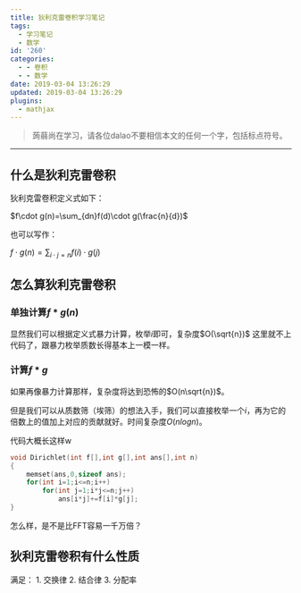 ```yaml
---
title: 狄利克雷卷积学习笔记
tags:
  - 学习笔记
  - 数学
id: '260'
categories:
  - - 卷积
  - - 数学
date: 2019-03-04 13:26:29
updated: 2019-03-04 13:26:29
plugins:
  - mathjax
---
```


> 蒟蒻尚在学习，请各位dalao不要相信本文的任何一个字，包括标点符号。

* * *

## 什么是狄利克雷卷积

狄利克雷卷积定义式如下： 

$f\cdot g(n)=\sum_{dn}f(d)\cdot g(\frac{n}{d})$ 

也可以写作：

$f\cdot g(n)=\sum_{i\cdot j=n}f(i)\cdot g(j)$


## 怎么算狄利克雷卷积

### 单独计算$f*g(n)$

显然我们可以根据定义式暴力计算，枚举$i$即可，复杂度$O(\sqrt{n})$ 这里就不上代码了，跟暴力枚举质数长得基本上一模一样。

### 计算$f*g$

如果再像暴力计算那样，复杂度将达到恐怖的$O(n\sqrt{n})$。 

但是我们可以从质数筛（埃筛）的想法入手，我们可以直接枚举一个$i$，再为它的倍数上的值加上对应的贡献就好。时间复杂度$O(nlogn)$。 

代码大概长这样w

```cpp
void Dirichlet(int f[],int g[],int ans[],int n)
{
    memset(ans,0,sizeof ans);
    for(int i=1;i<=n;i++)
        for(int j=1;i*j<=n;j++)
            ans[i*j]+=f[i]*g[j];
}
```

怎么样，是不是比FFT容易一千万倍？


## 狄利克雷卷积有什么性质

满足： 1. 交换律 2. 结合律 3. 分配率